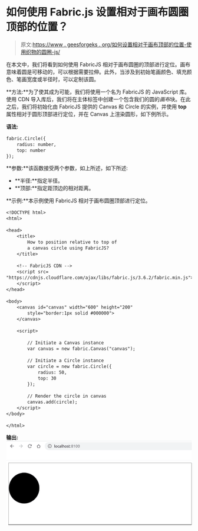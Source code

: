 # 如何使用 Fabric.js 设置相对于画布圆圈顶部的位置？

> 原文:[https://www . geesforgeks . org/如何设置相对于画布顶部的位置-使用织物的圆圈-js/](https://www.geeksforgeeks.org/how-to-set-position-relative-to-top-of-a-canvas-circle-using-fabric-js/)

在本文中，我们将看到如何使用 FabricJS 相对于画布圆圈的顶部进行定位。画布意味着圆是可移动的，可以根据需要拉伸。此外，当涉及到初始笔画颜色、填充颜色、笔画宽度或半径时，可以定制该圆。

**方法:**为了使其成为可能，我们将使用一个名为 FabricJS 的 JavaScript 库。使用 CDN 导入库后，我们将在主体标签中创建一个包含我们的圆的*画布*块。在此之后，我们将初始化由 FabricJS 提供的 Canvas 和 Circle 的实例，并使用 **top** 属性相对于圆形顶部进行定位，并在 Canvas 上渲染圆形，如下例所示。

**语法:**

```
fabric.Circle({
    radius: number,
    top: number
}); 
```

**参数:**该函数接受两个参数，如上所述，如下所述:

*   **半径:**指定半径。
*   **顶部:**指定距顶边的相对距离。

**示例:**本示例使用 FabricJS 相对于画布圆圈顶部进行定位。

```
<!DOCTYPE html>
<html>

<head>
    <title>
        How to position relative to top of
        a canvas circle using FabricJS?
    </title>

    <!-- FabricJS CDN -->
    <script src=
"https://cdnjs.cloudflare.com/ajax/libs/fabric.js/3.6.2/fabric.min.js">
    </script>
</head>

<body>
    <canvas id="canvas" width="600" height="200" 
        style="border:1px solid #000000">
    </canvas>

    <script>

        // Initiate a Canvas instance
        var canvas = new fabric.Canvas("canvas");

        // Initiate a Circle instance
        var circle = new fabric.Circle({
            radius: 50,
            top: 30
        });

        // Render the circle in canvas
        canvas.add(circle);
    </script>
</body>

</html>
```

**输出:**
![](img/54344e6f6af739c6e42f0a8c4598232b.png)